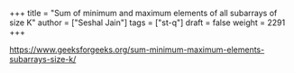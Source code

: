 +++
title = "Sum of minimum and maximum elements of all subarrays of size K"
author = ["Seshal Jain"]
tags = ["st-q"]
draft = false
weight = 2291
+++

<https://www.geeksforgeeks.org/sum-minimum-maximum-elements-subarrays-size-k/>
